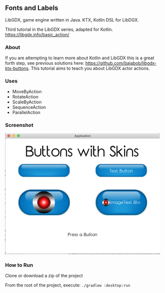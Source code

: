 ## Fonts and Labels 

LibGDX, game engine written in Java. KTX, Kotlin DSL for LibDGX. 

Third tutorial in the LibGDX series, adapted for Kotlin.
https://libgdx.info/basic_action/

### About

If you are attempting to learn more about Kotlin and LibGDX this is a great forth step, see previous solutions here: https://github.com/bajabob/libgdx-ktx-buttons. This tutorial aims to teach you about LibGDX actor actions. 

### Uses 
 
* MoveByAction
* RotateAction
* ScaleByAction
* SequenceAction
* ParallelAction

### Screenshot

![screenshot of UI](_github/screenshot.png "Sample UI")

### How to Run

Clone or download a zip of the project

From the root of the project, execute: `./gradlew :desktop:run`